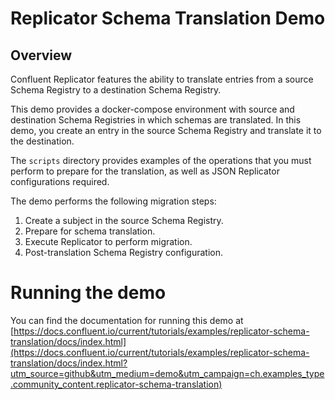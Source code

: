 # Replicator Schema Translation Demo

## Overview

Confluent Replicator features the ability to translate entries from a source Schema Registry to a destination Schema Registry.

This demo provides a docker-compose environment with source and destination Schema Registries in which schemas are translated. In this demo, you create an entry in the source Schema Registry and translate it to the destination.

The `scripts` directory provides examples of the operations that you must perform to prepare for the translation, as well as JSON Replicator configurations required.

The demo performs the following migration steps:

1. Create a subject in the source Schema Registry.
2. Prepare for schema translation.
3. Execute Replicator to perform migration.
4. Post-translation Schema Registry configuration. 

# Running the demo

You can find the documentation for running this demo at [https://docs.confluent.io/current/tutorials/examples/replicator-schema-translation/docs/index.html](https://docs.confluent.io/current/tutorials/examples/replicator-schema-translation/docs/index.html?utm_source=github&utm_medium=demo&utm_campaign=ch.examples_type.community_content.replicator-schema-translation)
